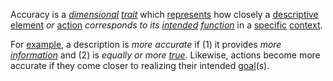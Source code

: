 Accuracy is a *[dimensional](https://github.com/gcassel/Modular-Organization-Terminology/blob/master/terms/dimension.md) [trait](https://github.com/gcassel/Modular-Organization-Terminology/blob/master/terms/trait.md)* which [represents](https://github.com/gcassel/Modular-Organization-Terminology/blob/master/terms/representation.md) how closely a [descriptive](https://github.com/gcassel/Modular-Organization-Terminology/blob/master/terms/describe.md) [element](https://github.com/gcassel/Modular-Organization-Terminology/blob/master/terms/element.md) *or* [action](https://github.com/gcassel/Modular-Organization-Terminology/blob/master/terms/action.md) *corresponds to its [intended](https://github.com/gcassel/Modular-Organization-Terminology/blob/master/terms/intention.md) [function](https://github.com/gcassel/Modular-Organization-Terminology/blob/master/terms/function.md)* in a [specific](https://github.com/gcassel/Modular-Organization-Terminology/blob/master/terms/specific.md) [context](https://github.com/gcassel/Modular-Organization-Terminology/blob/master/terms/context.md).

For [example](https://github.com/gcassel/Modular-Organization-Terminology/blob/master/terms/example.md), a description is *more accurate* if (1) it provides *more [information](https://github.com/gcassel/Modular-Organization-Terminology/blob/master/terms/information.md)* and (2) is *equally or more [true](https://github.com/gcassel/Modular-Organization-Terminology/blob/master/terms/true.md)*.   Likewise, actions become more accurate if they come closer to realizing their intended [goal](https://github.com/gcassel/Modular-Organization-Terminology/blob/master/terms/action.md)(s).
